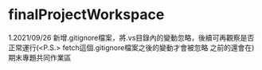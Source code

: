 # finalProjectWorkspace
1.2021/09/26 新增.gitignore檔案，將.vs目錄內的變動忽略，後續可再觀察是否正常運行(<P.S.> fetch這個.gitignore檔案之後的變動才會被忽略 之前的還會在)
 期末專題共同作業區
